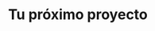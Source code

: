 ---
id: "yournextproject"
image: 
  src: "/src/images/yournextproject.png"
  alt: "don bolsas web"
title: "Tu próximo proyecto"
location: "Tu localización"
year: "Ahora mismo"
platform: "La plataforma que mejor se adapte a tu empresa o negocio"
tech: "La última tecnología"
url: "https://yournextproject.com"
show_title: {portfolio: true, card: true}
secondary_link: { text: "", href: ""}
description:  "Descubre las oportunidades de trabajar conmigo:
                <ul class='list-disc list-inside'>
                  <li>Trato personal y cercano con comunicación permanente.</li>
                  <li>Trabajo profesional, fiable y adatado tus necesidades</li>
                  <li>Soluciones web rápidas, confiables y utilizando la última
                  tecnología disponible.</li>
                </ul>

"
---